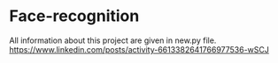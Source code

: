 # Face-recognition
All information about this project are given in new.py file. 
https://www.linkedin.com/posts/activity-6613382641766977536-wSCJ
